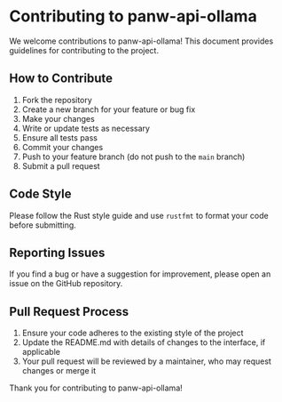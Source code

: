 # Contributing to panw-api-ollama

We welcome contributions to panw-api-ollama! This document provides guidelines for contributing to the project.

## How to Contribute

1. Fork the repository
2. Create a new branch for your feature or bug fix
3. Make your changes
4. Write or update tests as necessary
5. Ensure all tests pass
6. Commit your changes
7. Push to your feature branch (do not push to the `main` branch)
8. Submit a pull request

## Code Style

Please follow the Rust style guide and use `rustfmt` to format your code before submitting.

## Reporting Issues

If you find a bug or have a suggestion for improvement, please open an issue on the GitHub repository.

## Pull Request Process

1. Ensure your code adheres to the existing style of the project
2. Update the README.md with details of changes to the interface, if applicable
3. Your pull request will be reviewed by a maintainer, who may request changes or merge it

Thank you for contributing to panw-api-ollama!
